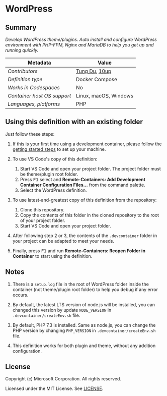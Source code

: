 # WordPress

## Summary

*Develop WordPress theme/plugins. Auto install and configure WordPress environment with PHP-FPM, Nginx and MariaDB to help you get up and running quickly.*

| Metadata | Value |  
|----------|-------|
| *Contributors* | [Tung Du](https://github.com/dinhtungdu), [10up](https://github.com/10up) |
| *Definition type* | Docker Compose |
| *Works in Codespaces* | No |
| *Container host OS support* | Linux, macOS, Windows |
| *Languages, platforms* | PHP |

## Using this definition with an existing folder

Just follow these steps:

1. If this is your first time using a development container, please follow the [getting started steps](https://aka.ms/vscode-remote/containers/getting-started) to set up your machine.

2. To use VS Code's copy of this definition:
   1. Start VS Code and open your project folder. The project folder must be theme/plugin root folder.
   2. Press <kbd>F1</kbd> select and **Remote-Containers: Add Development Container Configuration Files...** from the command palette.
   3. Select the WordPress definition.

3. To use latest-and-greatest copy of this definition from the repository:
   1. Clone this repository.
   2. Copy the contents of this folder in the cloned repository to the root of your project folder.
   3. Start VS Code and open your project folder.

4. After following step 2 or 3, the contents of the `.devcontainer` folder in your project can be adapted to meet your needs.

5. Finally, press <kbd>F1</kbd> and run **Remote-Containers: Reopen Folder in Container** to start using the definition.


## Notes

1. There is a `setup.log` file in the root of WordPress folder inside the container (not theme/plugin root folder) to help you debug if any error occurs.

2. By default, the latest LTS version of node.js will be installed, you can changed this version by update `NODE_VERSION` in `.devcontainer/createEnv.sh` file.

3. By default, PHP 7.3 is installed. Same as node.js, you can change the PHP version by changing `PHP_VERSION` in `.devcontainer/createEnv.sh` file.

4. This definition works for both plugin and theme, without any addition configuration.

## License

Copyright (c) Microsoft Corporation. All rights reserved.

Licensed under the MIT License. See [LICENSE](https://github.com/Microsoft/vscode-dev-containers/blob/master/LICENSE).